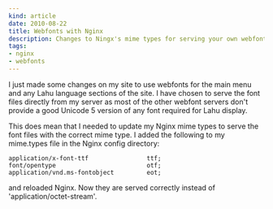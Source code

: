 ```yaml
---
kind: article
date: 2010-08-22
title: Webfonts with Nginx
description: Changes to Ningx's mime types for serving your own webfonts
tags:
- nginx
- webfonts
---
```


I just made some changes on my site to use webfonts for the main menu and any
Lahu language sections of the site. I have chosen to serve the font files
directly from my server as most of the other webfont servers don't provide a
good Unicode 5 version of any font required for Lahu display.

This does mean that I needed to update my Nginx mime types to serve the font
files with the correct mime type. I added the following to my mime.types file in
the Nginx config directory:


    application/x-font-ttf                ttf;
    font/opentype                         otf;
    application/vnd.ms-fontobject         eot;

and reloaded Nginx. Now they are served correctly instead of
'application/octet-stream'.
